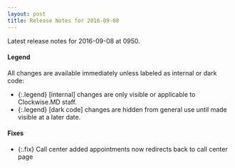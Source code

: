 ```yaml
---
layout: post
title: Release Notes for 2016-09-08
---
```


Latest release notes for 2016-09-08 at 0950.

<div class='legend' markdown='1'>

#### Legend

All changes are available immediately unless labeled as internal or dark code:

- {:.legend} [internal] changes are only visible or applicable to Clockwise.MD staff.
- {:.legend} [dark code] changes are hidden from general use until made visible at a later date.

</div>


<div class='fixes' markdown='1'>

#### Fixes

- {:.fix} Call center added appointments now redirects back to call center page

</div>
